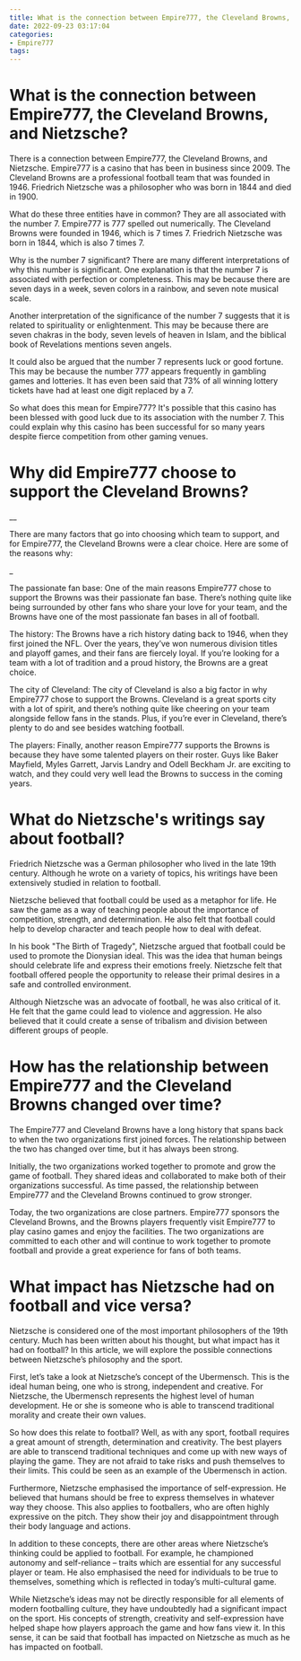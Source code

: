```yaml
---
title: What is the connection between Empire777, the Cleveland Browns, and Nietzsche
date: 2022-09-23 03:17:04
categories:
- Empire777
tags:
---
```



#  What is the connection between Empire777, the Cleveland Browns, and Nietzsche?

There is a connection between Empire777, the Cleveland Browns, and Nietzsche. Empire777 is a casino that has been in business since 2009. The Cleveland Browns are a professional football team that was founded in 1946. Friedrich Nietzsche was a philosopher who was born in 1844 and died in 1900.

What do these three entities have in common? They are all associated with the number 7. Empire777 is 777 spelled out numerically. The Cleveland Browns were founded in 1946, which is 7 times 7. Friedrich Nietzsche was born in 1844, which is also 7 times 7.

Why is the number 7 significant? There are many different interpretations of why this number is significant. One explanation is that the number 7 is associated with perfection or completeness. This may be because there are seven days in a week, seven colors in a rainbow, and seven note musical scale.

Another interpretation of the significance of the number 7 suggests that it is related to spirituality or enlightenment. This may be because there are seven chakras in the body, seven levels of heaven in Islam, and the biblical book of Revelations mentions seven angels.

It could also be argued that the number 7 represents luck or good fortune. This may be because the number 777 appears frequently in gambling games and lotteries. It has even been said that 73% of all winning lottery tickets have had at least one digit replaced by a 7.

So what does this mean for Empire777? It's possible that this casino has been blessed with good luck due to its association with the number 7. This could explain why this casino has been successful for so many years despite fierce competition from other gaming venues.

#  Why did Empire777 choose to support the Cleveland Browns?

__

There are many factors that go into choosing which team to support, and for Empire777, the Cleveland Browns were a clear choice. Here are some of the reasons why:

_

The passionate fan base: One of the main reasons Empire777 chose to support the Browns was their passionate fan base. There’s nothing quite like being surrounded by other fans who share your love for your team, and the Browns have one of the most passionate fan bases in all of football.

The history: The Browns have a rich history dating back to 1946, when they first joined the NFL. Over the years, they’ve won numerous division titles and playoff games, and their fans are fiercely loyal. If you’re looking for a team with a lot of tradition and a proud history, the Browns are a great choice.

The city of Cleveland: The city of Cleveland is also a big factor in why Empire777 chose to support the Browns. Cleveland is a great sports city with a lot of spirit, and there’s nothing quite like cheering on your team alongside fellow fans in the stands. Plus, if you’re ever in Cleveland, there’s plenty to do and see besides watching football.

The players: Finally, another reason Empire777 supports the Browns is because they have some talented players on their roster. Guys like Baker Mayfield, Myles Garrett, Jarvis Landry and Odell Beckham Jr. are exciting to watch, and they could very well lead the Browns to success in the coming years.

#  What do Nietzsche's writings say about football?

Friedrich Nietzsche was a German philosopher who lived in the late 19th century. Although he wrote on a variety of topics, his writings have been extensively studied in relation to football.

Nietzsche believed that football could be used as a metaphor for life. He saw the game as a way of teaching people about the importance of competition, strength, and determination. He also felt that football could help to develop character and teach people how to deal with defeat.

In his book "The Birth of Tragedy", Nietzsche argued that football could be used to promote the Dionysian ideal. This was the idea that human beings should celebrate life and express their emotions freely. Nietzsche felt that football offered people the opportunity to release their primal desires in a safe and controlled environment.

Although Nietzsche was an advocate of football, he was also critical of it. He felt that the game could lead to violence and aggression. He also believed that it could create a sense of tribalism and division between different groups of people.

#  How has the relationship between Empire777 and the Cleveland Browns changed over time?

The Empire777 and Cleveland Browns have a long history that spans back to when the two organizations first joined forces. The relationship between the two has changed over time, but it has always been strong.

Initially, the two organizations worked together to promote and grow the game of football. They shared ideas and collaborated to make both of their organizations successful. As time passed, the relationship between Empire777 and the Cleveland Browns continued to grow stronger.

Today, the two organizations are close partners. Empire777 sponsors the Cleveland Browns, and the Browns players frequently visit Empire777 to play casino games and enjoy the facilities. The two organizations are committed to each other and will continue to work together to promote football and provide a great experience for fans of both teams.

#  What impact has Nietzsche had on football and vice versa?

Nietzsche is considered one of the most important philosophers of the 19th century. Much has been written about his thought, but what impact has it had on football? In this article, we will explore the possible connections between Nietzsche’s philosophy and the sport.

First, let’s take a look at Nietzsche’s concept of the Ubermensch. This is the ideal human being, one who is strong, independent and creative. For Nietzsche, the Ubermensch represents the highest level of human development. He or she is someone who is able to transcend traditional morality and create their own values.

So how does this relate to football? Well, as with any sport, football requires a great amount of strength, determination and creativity. The best players are able to transcend traditional techniques and come up with new ways of playing the game. They are not afraid to take risks and push themselves to their limits. This could be seen as an example of the Ubermensch in action.

Furthermore, Nietzsche emphasised the importance of self-expression. He believed that humans should be free to express themselves in whatever way they choose. This also applies to footballers, who are often highly expressive on the pitch. They show their joy and disappointment through their body language and actions.

In addition to these concepts, there are other areas where Nietzsche’s thinking could be applied to football. For example, he championed autonomy and self-reliance – traits which are essential for any successful player or team. He also emphasised the need for individuals to be true to themselves, something which is reflected in today’s multi-cultural game.

While Nietzsche’s ideas may not be directly responsible for all elements of modern footballing culture, they have undoubtedly had a significant impact on the sport. His concepts of strength, creativity and self-expression have helped shape how players approach the game and how fans view it. In this sense, it can be said that football has impacted on Nietzsche as much as he has impacted on football.